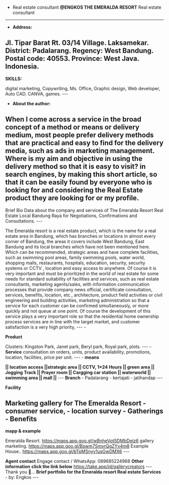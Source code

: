 - Real estate consultant
 **@ENGKOS THE EMERALDA RESORT**
 Real estate consultant 
--- 

- **Address:**

 Jl. Tipar Barat Rt. 03/14 Village. Laksamekar. District: Padalarang. Regency: West Bandung. Postal code: 40553. Province: West Java. Indonesia.
 --- 

**SKILLS:** 

digital marketing, Copywriting, Ms. Office, Graphic design, Web developer, Auto CAD. CANVA, games. --- 

- **About the author:** 

When I come across a service in the broad concept of a method or means or delivery medium, most people prefer delivery methods that are practical and easy to find for the delivery media, such as ads in marketing management. Where is my aim and objective in using the delivery method so that it is easy to visit? in search engines, by making this short article, so that it can be easily found by everyone who is looking for and considering the Real Estate product they are looking for or my profile. 
--- 

Brief Bio Data about the company and services of The Emeralda Resort Real Estate Local Bandung Raya for Negotiations, Confirmations and Consultations. ---

 The Emeralda resort is a real estate product, which is the name for a real estate area in Bandung, which has branches or locations in almost every corner of Bandung, the areas it covers include West Bandung, East Bandung and its local branches which have not been mentioned here. Which can be recommended, strategic areas and have complete facilities, such as swimming pool areas, family swimming pools, water world, shopping malls, restaurants, hospitals, education, security, security systems or CCTV , location and easy access to anywhere. Of course it is very important and must be prioritized in the world of real estate for some needs for standard suitability of facilities and services, such as real estate consultants, marketing agents/sales, with information communication processes that provide company news official, certificate consultation, services, benefits, location, etc., architecture, product field activities or civil engineering and building activities, marketing administration so that a service for each customer can be confirmed simultaneously, or more quickly and not queue at one point. Of course the development of this service plays a very important role so that the residential home ownership process services are in line with the target market, and customer satisfaction is a very high priority, --- - 

**Product**

 Clusters: Kingston Park, Janet park, Beryl park, Royal park, plots. --- - **Service** consultation on orders, units, product availability, promotions, location, facilities, price per unit. --- - 
**means** 

**|| location access ||strategic area || CCTV, 1×24 Hours || green area || Jogging Track || Prayer room || Cargging car station || waterworld || swimming area || mall ||** --- **Branch** - Padalarang - kertajati - jatihandap --- 

**Facility** 

Marketing gallery for The Emeralda Resort - consumer service, - location survey - Gatherings - Benefits 
--- 

**mapp & example** 

 Emeralda Resort. https://maps.app.goo.gl/wBnheVot5DMbDeiz6 gallery marketing. https://maps.app.goo.gl/Bswm7SmvrQgZYv4m8 Example House.. https://maps.app.goo.gl/bTpMSnyy1usGwDMX6 ---

 **Agent contact** 
Engage contact / WhatsApp: 089685224968
 **Other information**
 **click the link below** https://take.app/id/gallerycreators --- 
Thank you 🙏... **Brief portfolio for the Emeralda resort Real estate Services** - by: Engkos ---






